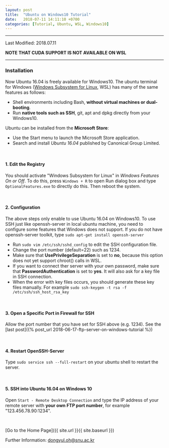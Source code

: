 ```yaml
---
layout: post
title:  "Ubuntu on Windows10 Tutorial"
date:   2018-07-11 14:11:10 +0700
categories: [Tutorial, Ubuntu, WSL, Windows10]
---
```


---

Last Modified: 2018.07.11  

**NOTE THAT CUDA SUPPORT IS NOT AVAILABLE ON WSL**

---
### Installation

Now Ubuntu 16.04 is freely available for Windows10. The ubuntu terminal for Windows (<u>Windows Subsystem for Linux</u>, WSL) has many of the same features as follows:

- Shell environments including Bash, **without virtual machines or dual-booting**.
- Run **native tools such as SSH**, git, apt and dpkg directly from your Windows10.

Ubuntu can be installed from the **Microsoft Store**: 

- Use the Start menu to launch the Microsoft Store application.
- Search and install *Ubuntu 16.04* published by Canonical Group Limited.

<br/>

#### 1. Edit the Registry

You should activate "Windows Subsystem for Linux" in *Windows Features On or Off*.  To do this, press `Windows + R` to open Run dialog box and type `OptionalFeatures.exe` to directly do this. Then reboot the system.

<br/>

#### 2. Configuration

The above steps only enable to use Ubuntu 16.04 on Windows10. To use SSH just like openssh-server in local ubuntu machine, you need to configure some features that Windows does not support. If you do not have openssh-server toolkit, type `sudo apt-get install openssh-server`  

- Run `sudo vim /etc/ssh/sshd_config` to edit the SSH configuration file.
- Change the port number (default=22) such as 1234.
- Make sure that **UsePrivilegeSeparation** is set to **no**,  because this option does not yet support chroot() calls in WSL. 
- If you want to connect ther server with your own password, make sure that **PasswordAuthentication** is set to **yes**. It will also ask for a key file in SSH connection.
- When the error with key files occurs, you should generate these key files manually. For example `sudo ssh-keygen -t rsa -f /etc/ssh/ssh_host_rsa_key`

<br/>

#### 3. Open a Specific Port in Firewall for SSH

Allow the port number that you have set for SSH above (e.g. 1234). See the [last post]({% post_url 2018-06-17-ftp-server-on-windows-tutorial %})

<br/>

#### 4. Restart OpenSSH-Server

Type `sudo service ssh --full-restart` on your ubuntu shell to restart the server. 

<br/>

#### 5. SSH into Ubuntu 16.04 on Windows 10

Open `Start - Remote Desktop Connection` and type the IP address of your remote server with **your own FTP port number**, for example "123.456.78.90:1234".

<br/>

[Go to the Home Page]({{ site.url }}{{ site.baseurl }})

Further Information: <dongyul.oh@snu.ac.kr>

<br/>


